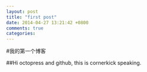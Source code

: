 ```yaml
---
layout: post
title: "first post"
date: 2014-04-27 13:21:42 +0800
comments: true
categories: 
---
```


#我的第一个博客

##Hi octopress and github, this is cornerkick speaking.